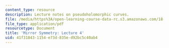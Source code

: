 ```yaml
---
content_type: resource
description: Lecture notes on pseudoholomorphic curves.
file: /media/https%3A/open-learning-course-data-rc.s3.amazonaws.com/18-969-topics-in-geometry-mirror-symmetry-spring-2009/41f318431154e73d835ed92bc5c40ab4_MIT18_969s09_lec04.pdf
file_type: application/pdf
resourcetype: Document
title: 'Mirror Symmetry: Lecture 4'
uid: 41f31843-1154-e73d-835e-d92bc5c40ab4
---
```

